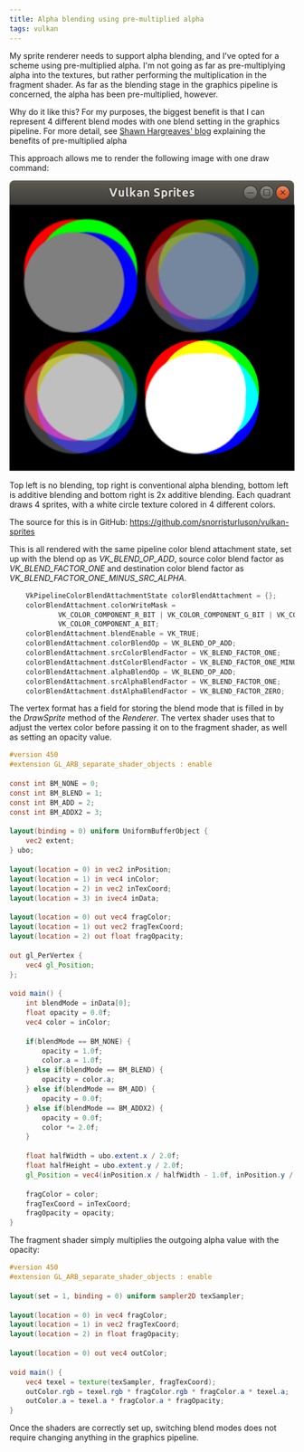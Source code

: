 ```yaml
---
title: Alpha blending using pre-multiplied alpha
tags: vulkan
---
```

My sprite renderer needs to support alpha blending, and I've opted for a scheme using
pre-multiplied alpha. I'm not going as far as pre-multiplying alpha into the textures,
but rather performing the multiplication in the fragment shader. As far as the blending
stage in the graphics pipeline is concerned, the alpha has been pre-multiplied, however.

Why do it like this? For my purposes, the biggest benefit
is that I can represent 4 different blend modes with one blend setting in the graphics
pipeline. For more detail, see
[Shawn Hargreaves' blog](https://blogs.msdn.microsoft.com/shawnhar/2009/11/06/premultiplied-alpha/)
explaining the benefits of pre-multiplied alpha 

This approach allows me to render the following image with one draw command:

![Blend modes sample](/images/BlendModesSample.png)

Top left is no blending, top right is conventional alpha blending, bottom left is
additive blending and bottom right is 2x additive blending. Each quadrant draws
4 sprites, with a white circle texture colored in 4 different colors.

The source for this is in GitHub: https://github.com/snorristurluson/vulkan-sprites 

This is all rendered with the same pipeline color blend attachment state, set up with
the blend op as *VK_BLEND_OP_ADD*, source color blend factor as *VK_BLEND_FACTOR_ONE* and
destination color blend factor as *VK_BLEND_FACTOR_ONE_MINUS_SRC_ALPHA*.

```cpp
    VkPipelineColorBlendAttachmentState colorBlendAttachment = {};
    colorBlendAttachment.colorWriteMask =
            VK_COLOR_COMPONENT_R_BIT | VK_COLOR_COMPONENT_G_BIT | VK_COLOR_COMPONENT_B_BIT |
            VK_COLOR_COMPONENT_A_BIT;
    colorBlendAttachment.blendEnable = VK_TRUE;
    colorBlendAttachment.colorBlendOp = VK_BLEND_OP_ADD;
    colorBlendAttachment.srcColorBlendFactor = VK_BLEND_FACTOR_ONE;
    colorBlendAttachment.dstColorBlendFactor = VK_BLEND_FACTOR_ONE_MINUS_SRC_ALPHA;
    colorBlendAttachment.alphaBlendOp = VK_BLEND_OP_ADD;
    colorBlendAttachment.srcAlphaBlendFactor = VK_BLEND_FACTOR_ONE;
    colorBlendAttachment.dstAlphaBlendFactor = VK_BLEND_FACTOR_ZERO;
```

The vertex format has a field for storing the blend mode that is filled in by the *DrawSprite*
method of the *Renderer*. The vertex shader uses that to adjust the vertex color before
passing it on to the fragment shader, as well as setting an opacity value.

```glsl
#version 450
#extension GL_ARB_separate_shader_objects : enable

const int BM_NONE = 0;
const int BM_BLEND = 1;
const int BM_ADD = 2;
const int BM_ADDX2 = 3;

layout(binding = 0) uniform UniformBufferObject {
    vec2 extent;
} ubo;

layout(location = 0) in vec2 inPosition;
layout(location = 1) in vec4 inColor;
layout(location = 2) in vec2 inTexCoord;
layout(location = 3) in ivec4 inData;

layout(location = 0) out vec4 fragColor;
layout(location = 1) out vec2 fragTexCoord;
layout(location = 2) out float fragOpacity;

out gl_PerVertex {
    vec4 gl_Position;
};

void main() {
    int blendMode = inData[0];
    float opacity = 0.0f;
    vec4 color = inColor;

    if(blendMode == BM_NONE) {
        opacity = 1.0f;
        color.a = 1.0f;
    } else if(blendMode == BM_BLEND) {
        opacity = color.a;
    } else if(blendMode == BM_ADD) {
        opacity = 0.0f;
    } else if(blendMode == BM_ADDX2) {
        opacity = 0.0f;
        color *= 2.0f;
    }

    float halfWidth = ubo.extent.x / 2.0f;
    float halfHeight = ubo.extent.y / 2.0f;
    gl_Position = vec4(inPosition.x / halfWidth - 1.0f, inPosition.y / halfHeight - 1.0f, 0.0, 1.0);

    fragColor = color;
    fragTexCoord = inTexCoord;
    fragOpacity = opacity;
}
```

The fragment shader simply multiplies the outgoing alpha value with the opacity:
```glsl
#version 450
#extension GL_ARB_separate_shader_objects : enable

layout(set = 1, binding = 0) uniform sampler2D texSampler;

layout(location = 0) in vec4 fragColor;
layout(location = 1) in vec2 fragTexCoord;
layout(location = 2) in float fragOpacity;

layout(location = 0) out vec4 outColor;

void main() {
    vec4 texel = texture(texSampler, fragTexCoord);
    outColor.rgb = texel.rgb * fragColor.rgb * fragColor.a * texel.a;
    outColor.a = texel.a * fragColor.a * fragOpacity;
}
```

Once the shaders are correctly set up, switching blend modes does not require changing
anything in the graphics pipeline.